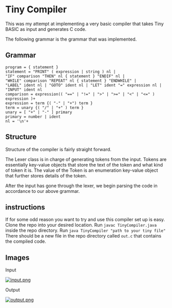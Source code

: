 # Tiny Compiler

This was my attempt at implementing a very basic compiler that takes Tiny BASIC as input and generates C code. 

The following grammar is the grammar that was implemented.

## Grammar

    program = { statement }
    statement = "PRINT" ( expression | string ) nl | 
    "IF" comparison "THEN" nl { statement } "ENDIF" nl |
    "WHILE" comparison "REPEAT" nl { statement } "ENDWHILE" |
    "LABEL" ident nl | "GOTO" ident nl | "LET" ident "=" expression nl |
    "INPUT" ident nl
    comparison = expression(( "==" | "!=" | ">" | ">=" | "<" | "<=" ) expression )+
    expression = term {( "-" | "+") term }
    term = unary {( "/" | "+" ) term }
    unary = [ "+" | "-" ] primary
    primary = number | ident
    nl = '\n'+
    
## Structure

Structure of the compiler is fairly straight forward.

The Lexer class is in charge of generating tokens from the input. 
Tokens are essentially key-value objects that store the text of the token and what kind of token it is.
The value of the Token is an enumeration key-value object that further stores details of the token.

After the input has gone through the lexer, we begin parsing the code in accordance to our above grammar. 

## instructions

 If for some odd reason you want to try and use this compiler set up is easy.
 Clone the repo into your desired location. 
 Run `javac TinyCompiler.java` inside the repo directory. 
 Run `java TinyCompiler "path to your tiny file"`
 There should be a new file in the repo directory called `out.c` that contains the compiled code.


## Images
Input

[![input.png](https://i.postimg.cc/26kq4KNH/input.png)](https://postimg.cc/XZP7WxJF)

Output

[![output.png](https://i.postimg.cc/hGqQGGyR/output.png)](https://postimg.cc/yDv8Q7CL)
